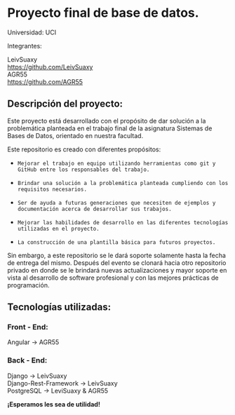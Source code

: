 # Proyecto final de base de datos.

Universidad: UCI

Integrantes:

LeivSuaxy<br/>
https://github.com/LeivSuaxy <br/>
AGR55<br/>
https://github.com/AGR55

## Descripción del proyecto:
Este proyecto está desarrollado con el propósito de dar solución a la problemática planteada en el trabajo final de la
asignatura Sistemas de Bases de Datos, orientado en nuestra facultad.

Este repositorio es creado con diferentes propósitos:
*     Mejorar el trabajo en equipo utilizando herramientas como git y GitHub entre los responsables del trabajo.
*     Brindar una solución a la problemática planteada cumpliendo con los requisitos necesarios.
*     Ser de ayuda a futuras generaciones que necesiten de ejemplos y documentación acerca de desarrollar sus trabajos.
*     Mejorar las habilidades de desarrollo en las diferentes tecnologías utilizadas en el proyecto.
*     La construcción de una plantilla básica para futuros proyectos.

Sin embargo, a este repositorio se le dará soporte solamente hasta la fecha de entrega del mismo. Después del evento se 
clonará hacia otro repositorio privado en donde se le brindará nuevas actualizaciones y mayor soporte en vista al desarrollo
de software profesional y con las mejores prácticas de programación.

## Tecnologías utilizadas:
### Front - End:
Angular -> AGR55

### Back - End:
Django -> LeivSuaxy <br/>
Django-Rest-Framework -> LeivSuaxy <br/>
PostgreSQL -> LeviSuaxy & AGR55

**¡Esperamos les sea de utilidad!**
